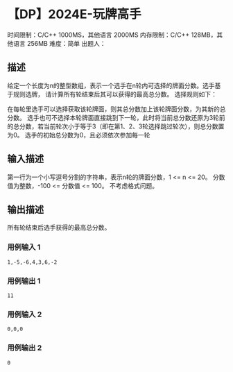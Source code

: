 # 【DP】2024E-玩牌高手

时间限制：C/C++ 1000MS，其他语言 2000MS
内存限制：C/C++ 128MB，其他语言 256MB
难度：简单
出题人：

## 描述

给定一个长度为n的整型数组，表示一个选手在n轮内可选择的牌面分数。选手基于规则选牌，
请计算所有轮结束后其可以获得的最高总分数。
选择规则如下：

在每轮里选手可以选择获取该轮牌面，则其总分数加上该轮牌面分数，为其新的总分数。
选手也可不选择本轮牌面直接跳到下一轮，此时将当前总分数还原为3轮前的总分数，若当前轮次小于等于3（即在第1、2、3轮选择跳过轮次），则总分数置为0。
选手的初始总分数为0，且必须依次参加每一轮
## 输入描述

第一行为一个小写逗号分割的字符串，表示n轮的牌面分数，1 <= n <= 20。
分数值为整数，-100 <= 分数值 <= 100。
不考虑格式问题。

## 输出描述

所有轮结束后选手获得的最高总分数。

### 用例输入 1 
```
1,-5,-6,4,3,6,-2
```
### 用例输出 1 
```
11
```
### 用例输入 2 
```
0,0,0
```
### 用例输出 2 
```
0
```